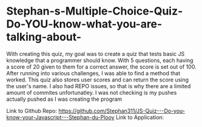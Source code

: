 # Stephan-s-Multiple-Choice-Quiz-Do-YOU-know-what-you-are-talking-about-

With creating this quiz, my goal was to create a quiz that tests basic JS knowledge that a programmer should know. With 5 questions, each having a score of 20 given to them for a correct answer, the score is set out of 100. After running into various challenges, I was able to find a method that worked. This quiz also stores user scores and can return the score using the user's name. I also had REPO issues, so that is why there are a limited amount of commites unfortunatley. I was not checking is my pushes actually pushed as I was creating the program

Link to Github Repo: https://github.com/Stephan311/JS-Quiz---Do-you-know-your-Javascript---Stephan-du-Plooy
Link to Application: 
